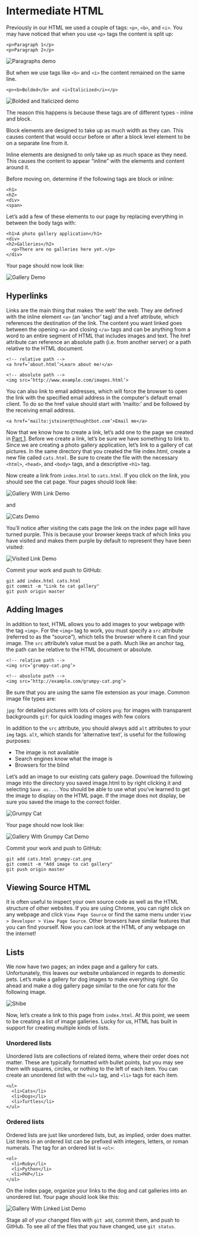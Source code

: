 # Intermediate HTML

Previously in our HTML we used a couple of tags: `<p>`, `<b>`, and `<i>`. You
may have noticed that when you use `<p>` tags the content is split up:

    <p>Paragraph 1</p>
    <p>Paragraph 2</p>

![Paragraphs demo][paragraphs_demo]

But when we use tags like `<b>` and `<i>` the content remained on the same line.

    <p><b>Bolded</b> and <i>Italicized</i></p>

![Bolded and Italicized demo][bolded_and_italicized_demo]

The reason this happens is because these tags are of different types - inline
and block.

Block elements are designed to take up as much width as they can. This causes
content that would occur before or after a block level element to be on a
separate line from it.

Inline elements are designed to only take up as much space as they need. This
causes the content to appear “inline” with the elements and content around it.

Before moving on, determine if the following tags are block or inline:

    <h1>
    <h2>
    <div>
    <span>

Let’s add a few of these elements to our page by replacing everything in
between the body tags with:

    <h1>A photo gallery application</h1>
    <div>
    <h2>Galleries</h2>
      <p>There are no galleries here yet.</p>
    </div>

Your page should now look like:

![Gallery Demo][gallery_demo]

## Hyperlinks

Links are the main thing that makes ‘the web’ the web. They are defined with the
inline element `<a>` (an ‘anchor’ tag) and a href attribute, which references the
destination of the link. The content you want linked goes between the opening
`<a>` and closing `</a>` tags and can be anything from a word to an entire segment
of HTML that includes images and text. The href attribute can reference an
absolute path (i.e. from another server) or a path relative to the HTML
document.

    <!-- relative path -->
    <a href=’about.html’>Learn about me!</a>

    <!-- absolute path -->
    <img src=’http://www.example.com/images.html’>

You can also link to email addresses, which will force the browser to open the
link with the specified email address in the computer's default email client. To do
so the href value should start with ‘mailto:’ and be followed by the receiving
email address.

    <a href=’mailto:jsteiner@thoughtbot.com’>Email me</a>

Now that we know how to create a link, let’s add one to the page we created in
[Part 1][part_1]. Before we create a link, let’s be sure we have something to link to.
Since we are creating a photo gallery application, let’s link to a gallery of
cat pictures. In the same directory that you created the file index.html, create
a new file called `cats.html`. Be sure to create the file with the necessary
`<html>`, `<head>`, and `<body>` tags, and a descriptive `<h1>` tag.

Now create a link from `index.html` to `cats.html`. If you click on the link, you
should see the cat page. Your pages should look like:

![Gallery With Link Demo][gallery_with_link_demo]

and

![Cats Demo][cats_demo]

You’ll notice after visiting the cats page the link on the index page will
have turned purple. This is because your browser keeps track of which links you
have visited and makes them purple by default to represent they have been
visited:

![Visited Link Demo][visited_link_demo]

Commit your work and push to GitHub:

    git add index.html cats.html
    git commit -m "Link to cat gallery"
    git push origin master

## Adding Images

In addition to text, HTML allows you to add images to your webpage with the
tag `<img>`. For the `<img>` tag to work, you must specify a `src` attribute
(referred to as the “source”), which tells the browser where it can find your
image. The `src` attribute’s value must be a path. Much like an anchor tag, the
path can be relative to the HTML document or absolute.

    <!-- relative path -->
    <img src=’grumpy-cat.png’>

    <!-- absolute path -->
    <img src=’http://example.com/grumpy-cat.png’>

Be sure that you are using the same file extension as your image. Common image
file types are:

`jpg`: for detailed pictures with lots of colors
`png`: for images with transparent backgrounds
`gif`: for quick loading images with few colors

In addition to the `src` attribute, you should always add `alt` attributes to your
`img` tags. `alt`, which stands for ‘alternative text’, is useful for the following
purposes:

* The image is not available
* Search engines know what the image is
* Browsers for the blind

Let’s add an image to our existing cats gallery page. Download the following
image into the directory you saved image.html to by right clicking it and
selecting `Save as...`. You should be able to use what you’ve learned to get the
image to display on the HTML page. If the image does not display, be sure you
saved the image to the correct folder.

![Grumpy Cat][grumpy_cat]

Your page should now look like:

![Gallery With Grumpy Cat Demo][gallery_with_grumpy_cat_demo]

Commit your work and push to GitHub:

    git add cats.html grumpy-cat.png
    git commit -m "Add image to cat gallery"
    git push origin master

## Viewing Source HTML

It is often useful to inspect your own source code as well as the HTML structure
of other websites. If you are using Chrome, you can right click on any webpage
and click `View Page Source` or find the same menu under `View > Developer >
View Page Source`. Other browsers have similar features that you can find
yourself. Now you can look at the HTML of any webpage on the internet!

## Lists

We now have two pages; an index page and a gallery for cats. Unfortunately, this
leaves our website unbalanced in regards to domestic pets. Let’s make a gallery
for dog images to make everything right. Go ahead and make a dog gallery page
similar to the one for cats for the following image.

![Shibe][shibe]

Now, let’s create a link to this page from `index.html`. At this point, we seem to
be creating a list of image galleries. Lucky for us, HTML has built in support
for creating multiple kinds of lists.

### Unordered lists

Unordered lists are collections of related items, where their order does not
matter. These are typically formatted with bullet points, but you may see them
with squares, circles, or nothing to the left of each item. You can create an
unordered list with the `<ul>` tag, and `<li>` tags for each item.

    <ul>
      <li>Cats</li>
      <li>Dogs</li>
      <li>Turtles</li>
    </ul>

### Ordered lists

Ordered lists are just like unordered lists, but, as implied, order does matter.
List items in an ordered list can be prefixed with integers, letters, or roman
numerals. The tag for an ordered list is `<ol>`:

    <ol>
      <li>Ruby</li>
      <li>Python</li>
      <li>PHP</li>
    </ol>

On the index page, organize your links to the dog and cat galleries into an
unordered list. Your page should look like this:

![Gallery With Linked List Demo][gallery_with_linked_list_demo]

Stage all of your changed files with `git add`, commit them, and push to GitHub.
To see all of the files that you have changed, use `git status`.

[paragraphs_demo]: images/paragraphs_demo.png
[bolded_and_italicized_demo]: images/bolded_and_italicized_demo.png
[gallery_demo]: images/gallery_demo.png
[part_1]: part_1.md
[gallery_with_link_demo]: images/gallery_with_link_demo.png
[cats_demo]: images/cats_demo.png
[visited_link_demo]: images/visited_link_demo.png
[grumpy_cat]: images/grumpy_cat.png
[gallery_with_grumpy_cat_demo]: images/gallery_with_grumpy_cat_demo.png
[shibe]: images/shibe.png
[gallery_with_linked_list_demo]: images/gallery_with_linked_list_demo.png
